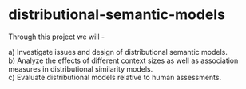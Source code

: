 # distributional-semantic-models
Through this project we will - 

a) Investigate issues and design of distributional semantic models.     
b) Analyze the effects of different context sizes as well as association measures in distributional similarity models.     
c) Evaluate distributional models relative to human assessments.
